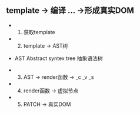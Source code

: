 ## template -> 编译 ... ->形成真实DOM
- 1. 获取template
- 2. template -> AST树

- AST Abstract syntex tree 抽象语法树

- 3. AST -> render函数 -> _c _v _s
- 4. render函数 -> 虚拟节点
- 5. PATCH -> 真实DOM
